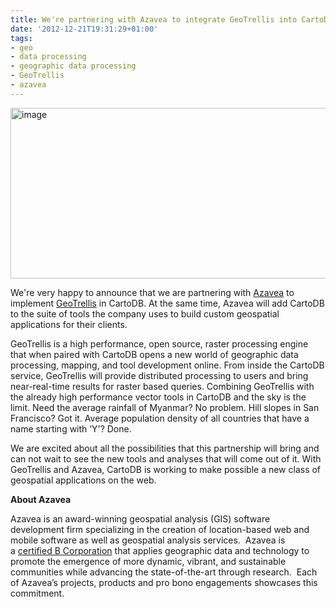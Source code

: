 ```yaml
---
title: We're partnering with Azavea to integrate GeoTrellis into CartoDB
date: '2012-12-21T19:31:29+01:00'
tags:
- geo
- data processing
- geographic data processing
- GeoTrellis
- azavea
---
```


<img alt="image" height="273" src="http://i.imgur.com/abZa0.png" width="636"/>

We're very happy to announce that we are partnering with <a href="http://azavea.com/">Azavea</a> to implement <a href="http://www.azavea.com/products/geotrellis/">GeoTrellis</a> in CartoDB. At the same time, Azavea will add CartoDB to the suite of tools the company uses to build custom geospatial applications for their clients.

GeoTrellis is a high performance, open source, raster processing engine that when paired with CartoDB opens a new world of geographic data processing, mapping, and tool development online. From inside the CartoDB service, GeoTrellis will provide distributed processing to users and bring near-real-time results for raster based queries. Combining GeoTrellis with the already high performance vector tools in CartoDB and the sky is the limit. Need the average rainfall of Myanmar? No problem. Hill slopes in San Francisco? Got it. Average population density of all countries that have a name starting with &#8216;Y'? Done.

We are excited about all the possibilities that this partnership will bring and can not wait to see the new tools and analyses that will come out of it. With GeoTrellis and Azavea, CartoDB is working to make possible a new class of geospatial applications on the web. 

**About Azavea**

Azavea is an award-winning geospatial analysis (GIS) software development firm specializing in the creation of location-based web and mobile software as well as geospatial analysis services.  Azavea is a <a href="http://www.bcorporation.net/azavea">certified B Corporation</a> that applies geographic data and technology to promote the emergence of more dynamic, vibrant, and sustainable communities while advancing the state-of-the-art through research.  Each of Azavea’s projects, products and pro bono engagements showcases this commitment. 
